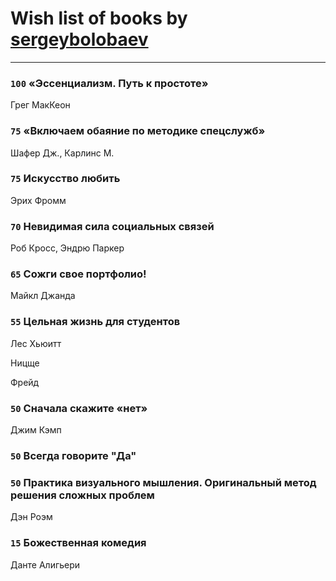 # Wish list of books by [sergeybolobaev](http://vk.com/id37918255)
---

### `100` «Эссенциализм. Путь к простоте»
Грег МакКеон

### `75` «Включаем обаяние по методике спецслужб»
Шафер Дж., Карлинс М.

### `75` Искусство любить
Эрих Фромм

### `70` Невидимая сила социальных связей
Роб Кросс, Эндрю Паркер

### `65` Сожги свое портфолио!
Майкл Джанда

### `55` Цельная жизнь для студентов
Лес Хьюитт

Ницще

Фрейд

### `50` Сначала скажите «нет»
Джим Кэмп

### `50` Всегда говорите "Да"

### `50` Практика визуального мышления. Оригинальный метод решения сложных проблем
Дэн Роэм

### `15` Божественная комедия
Данте Алигьери

